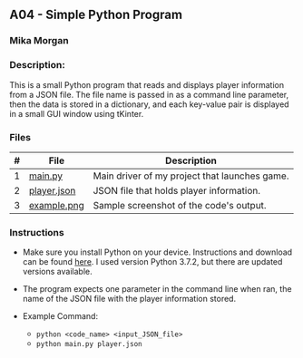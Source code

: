 ## A04 - Simple Python Program
### Mika Morgan
### Description:

This is a small Python program that reads and displays player information from a JSON file. The file name is passed in as a command line parameter, then the data is stored in a dictionary, and each key-value pair is displayed in a small GUI window using tKinter.

### Files

|   #   | File            | Description                                        |
| :---: | --------------- | -------------------------------------------------- |
|   1   | [main.py](main.py)         | Main driver of my project that launches game.      |
|   2   | [player.json](player.json)         | JSON file that holds player information.      |
|   3   | [example.png](example.png)         | Sample screenshot of the code's  output.      |


### Instructions

- Make sure you install Python on your device. Instructions and download can be found [here](https://www.python.org/downloads/). I used version Python 3.7.2, but there are updated versions available.
- The program expects one parameter in the command line when ran, the name of the JSON file with the player information stored.

- Example Command:
    - `python <code_name> <input_JSON_file>`
    - `python main.py player.json`